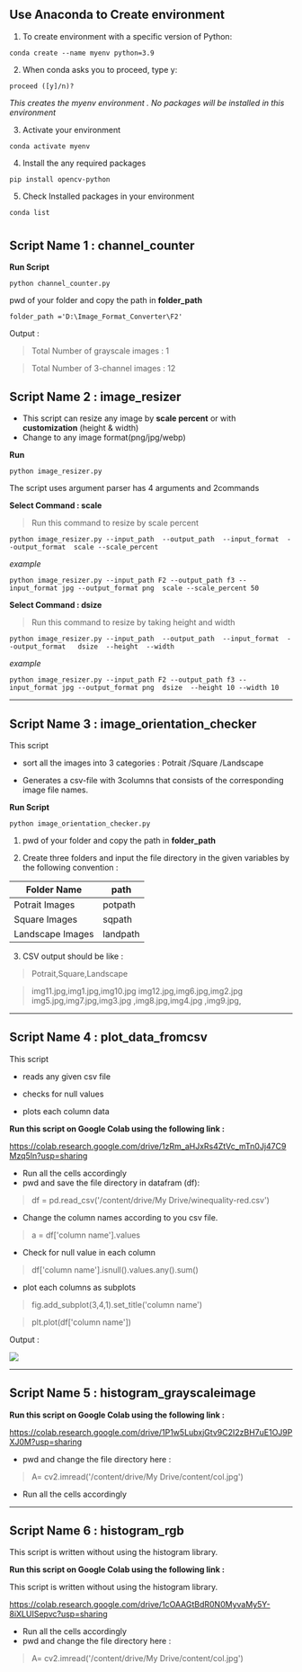 Use Anaconda  to Create environment 
---
1. To create environment  with a specific version of Python:

``
conda create --name myenv python=3.9
``

2. When conda asks you to proceed, type y:

``
proceed ([y]/n)?
``

*This creates the myenv environment . 
No packages will be installed in this environment*

3. Activate your environment

``
conda activate myenv
``

4. Install the any required packages 

``
pip install opencv-python
``

5. Check Installed packages in your environment

``
conda list
``
#
Script Name 1 : channel_counter
---
**Run Script**

 ``
 python channel_counter.py
 ``

pwd of your folder and copy the path in **folder_path**
```
folder_path ='D:\Image_Format_Converter\F2'
```
Output :

>Total Number of grayscale images : 1

>Total Number of 3-channel images : 12

Script Name 2  : image_resizer
---
 * This script can resize any image by **scale percent** or  with **customization** (height & width)
 * Change to any image format(png/jpg/webp)

**Run**

 ``
 python image_resizer.py
 ``


The script uses argument parser  has 
4 arguments and 2commands 

  **Select Command : scale**

>Run this command to resize by scale percent 

 ``
 python image_resizer.py --input_path  --output_path 
  --input_format  --output_format  scale --scale_percent 
 ``

*example*
 ```
 python image_resizer.py --input_path F2 --output_path f3 --input_format jpg --output_format png  scale --scale_percent 50
 ````


**Select Command : dsize**


 >Run this command to resize by taking height and width

``
python image_resizer.py --input_path  --output_path  --input_format  --output_format   dsize  --height  --width 
``


*example*
````
python image_resizer.py --input_path F2 --output_path f3 --input_format jpg --output_format png  dsize  --height 10 --width 10
````

-------
Script Name 3 : image_orientation_checker
-----

This script 

* sort all the images into 3 categories : Potrait /Square /Landscape

* Generates a csv-file with 3columns that consists of the corresponding image file names.


**Run Script**

 ``
 python image_orientation_checker.py
 ``

1. pwd of your folder and copy the path in **folder_path**

2. Create three folders and input the file directory in the given variables by the following convention : 


| Folder Name | path |
| ----------- | ----------- |
| Potrait Images | potpath |
| Square Images | sqpath |
| Landscape Images | landpath |

3. CSV output should be like :

>Potrait,Square,Landscape

 >img11.jpg,img1.jpg,img10.jpg
 img12.jpg,img6.jpg,img2.jpg
 img5.jpg,img7.jpg,img3.jpg
 ,img8.jpg,img4.jpg
 ,img9.jpg, 
 
-------
Script Name 4 : plot_data_fromcsv
-----

This script 
* reads any given csv file 
* checks for null values

* plots each column data



**Run this script on Google Colab using the following link :**

https://colab.research.google.com/drive/1zRm_aHJxRs4ZtVc_mTn0Jj47C9Mzq5In?usp=sharing



* Run all the cells accordingly
* pwd and save the file directory in datafram (df): 
>df = pd.read_csv('/content/drive/My Drive/winequality-red.csv')

* Change the column names according to you csv file.
>a = df['column name'].values 

* Check for null value in each column 
>df['column name'].isnull().values.any().sum()

* plot each columns as subplots
>fig.add_subplot(3,4,1).set_title('column name')

>plt.plot(df['column name'])

Output :

<img src="demo_subplot.png">


-------
Script Name 5 : histogram_grayscaleimage
-----
**Run this script on Google Colab using the following link :**

https://colab.research.google.com/drive/1P1w5LubxjGtv9C2I2zBH7uE1OJ9PXJ0M?usp=sharing

* pwd and change the file directory here :

>A= cv2.imread('/content/drive/My Drive/content/col.jpg')

* Run all the cells accordingly
-------
Script Name 6 : histogram_rgb
-----

This script is written without using the histogram library.

**Run this script on Google Colab using the following link :**

This script is written without using the histogram library.

https://colab.research.google.com/drive/1cOAAGtBdR0N0MyvaMy5Y-8iXLUISepvc?usp=sharing

* Run all the cells accordingly
* pwd and change the file directory here :
>A= cv2.imread('/content/drive/My Drive/content/col.jpg')